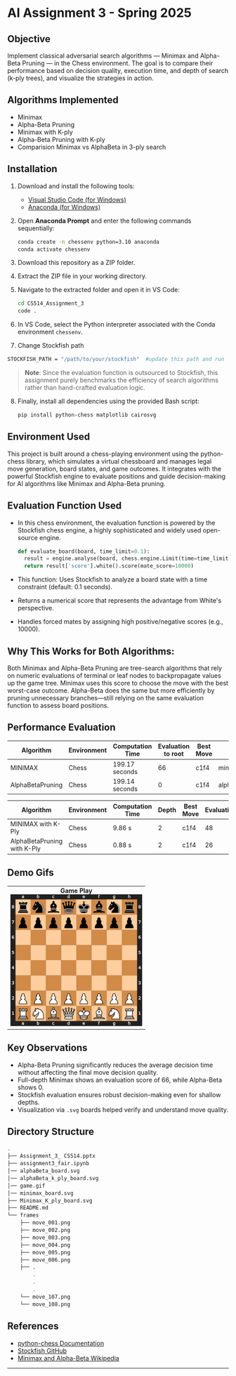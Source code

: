 # AI Assignment 3 - Spring 2025

## Objective
Implement classical adversarial search algorithms — Minimax and Alpha-Beta Pruning — in the Chess environment. The goal is to compare their performance based on decision quality, execution time, and depth of search (k-ply trees), and visualize the strategies in action.

## Algorithms Implemented
- Minimax
- Alpha-Beta Pruning
- Minimax with K-ply
- Alpha-Beta Pruning with K-ply
- Comparision Minimax vs AlphaBeta in 3-ply search


## Installation

1. Download and install the following tools:
   - [Visual Studio Code (for Windows)](https://code.visualstudio.com/Download)
   - [Anaconda (for Windows)](https://www.anaconda.com/download)

2. Open **Anaconda Prompt** and enter the following commands sequentially:

    ```bash
    conda create -n chessenv python=3.10 anaconda
    conda activate chessenv
    ```


3. Download this repository as a ZIP folder.

4. Extract the ZIP file in your working directory.

5. Navigate to the extracted folder and open it in VS Code:

    ```bash
    cd CS514_Assignment_3
    code .
    ```

6. In VS Code, select the Python interpreter associated with the Conda environment `chessenv`.

7. Change Stockfish path
  ```bash
  STOCKFISH_PATH = "/path/to/your/stockfish"  #update this path and run
  ```
> **Note**: Since the evaluation function is outsourced to Stockfish, this assignment purely benchmarks the efficiency of search algorithms rather than hand-crafted evaluation logic.


8. Finally, install all dependencies using the provided Bash script:

    ```bash
    pip install python-chess matplotlib cairosvg
    ```


## Environment Used

This project is built around a chess-playing environment using the python-chess library, which simulates a virtual chessboard and manages legal move generation, board states, and game outcomes. It integrates with the powerful Stockfish engine to evaluate positions and guide decision-making for AI algorithms like Minimax and Alpha-Beta pruning.

## Evaluation Function Used
- In this chess environment, the evaluation function is powered by the Stockfish chess engine, a highly sophisticated and widely used open-source engine.


   ```python
   def evaluate_board(board, time_limit=0.1):
     result = engine.analyse(board, chess.engine.Limit(time=time_limit))
     return result['score'].white().score(mate_score=10000)
  ```
- This function: Uses Stockfish to analyze a board state with a time constraint (default: 0.1 seconds).
- Returns a numerical score that represents the advantage from White's perspective.  
- Handles forced mates by assigning high positive/negative scores (e.g., 10000).

## Why This Works for Both Algorithms:
Both Minimax and Alpha-Beta Pruning are tree-search algorithms that rely on numeric evaluations of terminal or leaf nodes to backpropagate values up the game tree.
Minimax uses this score to choose the move with the best worst-case outcome.
Alpha-Beta does the same but more efficiently by pruning unnecessary branches—still relying on the same evaluation function to assess board positions.

## Performance Evaluation

| Algorithm | Environment   | Computation Time  | Evaluation to root | Best Move| Board|
|-----------|---------------|------------------|--------|----------------------|------------------------------|
| MINIMAX      | Chess  |    199.17 seconds          |   66  | c1f4 | minimax_board.svg |
| AlphaBetaPruning     | Chess  | 199.14 seconds            |  0   | c1f4           | alphabeta_pruning_board.svg |



| Algorithm | Environment   | Computation  Time  | Depth | Best Move | Evaluation | Board |
|-----------|---------------|-----------------------|--------|---------------|------|------------------------------|
| MINIMAX with K-Ply        | Chess          | 9.86 s             |  2   | c1f4        | 48 | Minimax_K_ply_board.svg |
| AlphaBetaPruning  with K-Ply  | Chess    | 0.88 s       | 2          |  c1f4   | 26 |     aplhaBeta_K_ply_board.svg      |





## Demo Gifs

<div align="center">


<table>
  <tr>
    <td align="center">
      <strong>Game Play</strong><br>
      <img src="game.gif" width="300"/>
    </td>
    
  </tr>
</table>

</div>

## Key Observations

- Alpha-Beta Pruning significantly reduces the average decision time without affecting the final move decision quality.
- Full-depth Minimax shows an evaluation score of 66, while Alpha-Beta shows 0.
- Stockfish evaluation ensures robust decision-making even for shallow depths.
- Visualization via `.svg` boards helped verify and understand move quality.



## Directory Structure
```bash
.
├── Assignment_3_ CS514.pptx
├── assignment3_fair.ipynb   
│── alphaBeta_board.svg
│── alphaBeta_k_ply_board.svg
│── game.gif
│── minimax_board.svg
├── Minimax_K_ply_board.svg
├── README.md
└── frames
    ├── move_001.png
    ├── move_002.png
    ├── move_003.png
    ├── move_004.png
    ├── move_005.png
    ├── move_006.png
    ├── .
        .
        .
        .
    └── move_107.png
    └── move_108.png
```


## References

- [python-chess Documentation](https://python-chess.readthedocs.io/)
- [Stockfish GitHub](https://github.com/official-stockfish/Stockfish)
- [Minimax and Alpha-Beta Wikipedia](https://en.wikipedia.org/wiki/Minimax)

--------------------------------------------------------

















